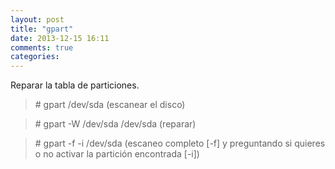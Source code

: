 ```yaml
---
layout: post
title: "gpart"
date: 2013-12-15 16:11
comments: true
categories: 
---
```

Reparar la tabla de particiones.

>\# gpart /dev/sda (escanear el disco)

>\# gpart -W /dev/sda /dev/sda (reparar)

>\# gpart -f -i /dev/sda (escaneo completo [-f] y preguntando si quieres o no activar la partición encontrada [-i])

